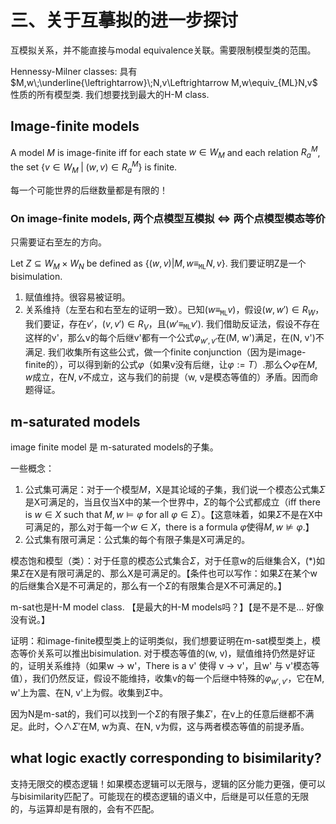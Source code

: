 # 三、关于互摹拟的进一步探讨

互模拟关系，并不能直接与modal equivalence关联。需要限制模型类的范围。

Hennessy-Milner classes: 具有$M,w\;\underline{\leftrightarrow}\;N,v\Leftrightarrow M,w\equiv_{ML}N,v$ 性质的所有模型类. 我们想要找到最大的H-M class.

## Image-finite models

A model $M$ is image-finite iff for each state $w\in W_M$ and each relation $R_a^M$, the set $\{v\in W_M\;|\;(w,v)\in R_a^M\}$ is finite.

每一个可能世界的后继数量都是有限的！

### On image-finite models, 两个点模型互模拟 <=> 两个点模型模态等价

只需要证右至左的方向。

Let $Z\subseteq W_M\times W_N$ be defined as $\{(w,v)|M, w\equiv_{\texttt{ML}}N, v\}$. 我们要证明Z是一个bisimulation.

1. 赋值维持。很容易被证明。
2. 关系维持（左至右和右至左的证明一致）。已知$(w\equiv_{\texttt{ML}}v)$，假设$(w, w')\in R_W$，我们要证，存在$v'$，$(v, v')\in R_V$，且$(w'\equiv_{\texttt{ML}}v')$. 我们借助反证法，假设不存在这样的v'，那么v的每个后继v'都有一个公式$\varphi_{w',v'}$在(M, w')满足，在(N, v')不满足. 我们收集所有这些公式，做一个finite conjunction（因为是image-finite的），可以得到新的公式$\varphi$（如果v没有后继，让$\varphi:=T$）.那么$\Diamond\varphi$在$M,w$成立，在$N,v$不成立，这与我们的前提（w, v是模态等值的）矛盾。因而命题得证。



## m-saturated models

image finite model 是 m-saturated models的子集。

一些概念：

1. 公式集可满足：对于一个模型$M$，X是其论域的子集，我们说一个模态公式集$\Sigma$是X可满足的，当且仅当X中的某一个世界中，$\Sigma$的每个公式都成立（iff there is $w\in X$ such that $M, w\vDash \varphi$ for all $\varphi \in \Sigma$）。【这意味着，如果$\Sigma$不是在X中可满足的，那么对于每一个$w\in X$，there is a formula $\varphi$使得$M, w\not\vDash\varphi$.】
2. 公式集有限可满足：公式集的每个有限子集是X可满足的。

模态饱和模型（类）：对于任意的模态公式集合$\Sigma$，对于任意w的后继集合X，(*)如果$\Sigma$在X是有限可满足的、那么X是可满足的。【条件也可以写作：如果$\Sigma$在某个w的后继集合X是不可满足的，那么有一个$\Sigma$的有限集合是X不可满足的。】

m-sat也是H-M model class. 【是最大的H-M models吗？】【是不是不是... 好像没有说。】

证明：和image-finite模型类上的证明类似，我们想要证明在m-sat模型类上，模态等价关系可以推出bisimulation. 对于模态等值的(w, v)，赋值维持仍然是好证的，证明关系维持（如果w -> w'，There is a v' 使得 v -> v'，且w' 与 v'模态等值），我们仍然反证，假设不能维持，收集v的每一个后继中特殊的$\varphi_{w', v'}$，它在M, w'上为震、在N, v'上为假。收集到$\Sigma$中。

因为N是m-sat的，我们可以找到一个$\Sigma$的有限子集$\Sigma'$，在v上的任意后继都不满足。此时，$\Diamond\wedge\Sigma'$在M, w为真、在N, v为假，这与两者模态等值的前提矛盾。

## what logic exactly corresponding to bisimilarity?

支持无限交的模态逻辑！如果模态逻辑可以无限与，逻辑的区分能力更强，便可以与bisimilarity匹配了。可能现在的模态逻辑的语义中，后继是可以任意的无限的，与运算却是有限的，会有不匹配。

